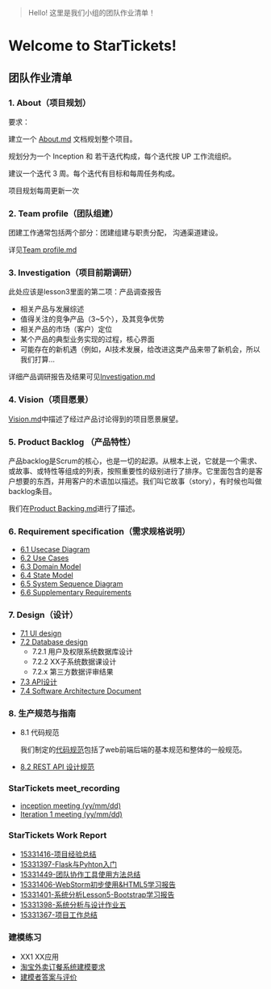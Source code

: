 > Hello!
> 这里是我们小组的团队作业清单！

# Welcome to StarTickets!

## 团队作业清单

### 1. About（项目规划）

  要求：

  建立一个 [About.md](https://github.com/SoftwareSAD/Dashboard/blob/master/Inception/About.md) 文档规划整个项目。

  规划分为一个 Inception 和 若干迭代构成，每个迭代按 UP 工作流组织。

  建议一个迭代 3 周。每个迭代有目标和每周任务构成。

  项目规划每周更新一次

### 2. Team profile（团队组建）

  团建工作通常包括两个部分：团建组建与职责分配， 沟通渠道建设。
  
  详见[Team profile.md](https://github.com/SoftwareSAD/Dashboard/blob/master/Inception/Team%20profile.md)
  
### 3. Investigation（项目前期调研）

  此处应该是lesson3里面的第二项：产品调查报告

  - 相关产品与发展综述
  - 值得关注的竞争产品（3~5个），及其竞争优势
  - 相关产品的市场（客户）定位
  - 某个产品的典型业务实现的过程，核心界面
  - 可能存在的新机遇（例如，AI技术发展，给改进这类产品来带了新机会，所以我们打算...
  
  详细产品调研报告及结果可见[Investigation.md](https://github.com/SoftwareSAD/Dashboard/blob/master/Inception/Investigation.md)

### 4. Vision（项目愿景）

  [Vision.md](https://github.com/SoftwareSAD/Dashboard/blob/master/Inception/Vision.md)中描述了经过产品讨论得到的项目愿景展望。

### 5. Product Backlog （产品特性）

  产品backlog是Scrum的核心，也是一切的起源。从根本上说，它就是一个需求、或故事、或特性等组成的列表，按照重要性的级别进行了排序。它里面包含的是客户想要的东西，并用客户的术语加以描述。我们叫它故事（story），有时候也叫做backlog条目。 

  我们在[Product Backing.md](https://github.com/SoftwareSAD/Dashboard/blob/master/Inception/Product%20Backing.md)进行了描述。

### 6. Requirement specification（需求规格说明）

- [6.1 Usecase Diagram](https://github.com/SoftwareSAD/Dashboard/blob/master/img/UsecaseDiagram/usecase.png)
- [6.2 Use Cases](https://github.com/SoftwareSAD/Dashboard/blob/master/Inception/Use%20Case/6.2%20Use%20Cases.md)
- [6.3 Domain Model](https://github.com/SoftwareSAD/Dashboard/blob/master/Inception/6.3%20Domain%20Model.md)
- [6.4 State Model](https://github.com/SoftwareSAD/Dashboard/blob/master/Inception/6.4%20State%20Model.md)
- [6.5 System Sequence Diagram](https://github.com/SoftwareSAD/Dashboard/blob/master/Inception/6.5%20System%20Sequence%20Diagram.md)
- [6.6 Supplementary Requirements](https://github.com/SoftwareSAD/Dashboard/blob/master/Inception/6.6%20Supplementary%20Requirements.md)

### 7. Design（设计）
    
- [7.1 UI design](https://github.com/SoftwareSAD/Dashboard/blob/master/Inception/UIdesign.md)
- [7.2 Database design](https://github.com/SoftwareSAD/Dashboard/blob/master/Inception/7.2%20Database%20Design.md)
    + 7.2.1 用户及权限系统数据库设计
    + 7.2.2 XX子系统数据课设计
    + 7.2.x 第三方数据评审结果
- [7.3 API设计](https://github.com/SoftwareSAD/Dashboard/blob/master/Inception/7.3%20API%20Design.md)
- [7.4 Software Architecture Document](https://github.com/SoftwareSAD/Dashboard/blob/master/Inception/7.4%20Software%20Architecture%20Document%20.md)

### 8. 生产规范与指南

- 8.1 代码规范

    我们制定的[代码规范](https://github.com/SoftwareSAD/Dashboard/blob/master/Inception/code_style.md)包括了web前端后端的基本规范和整体的一般规范。

- [8.2 REST API 设计规范](https://github.com/SoftwareSAD/Dashboard/blob/master/Inception/8.2%20RestAPI%20设计规范.md)

### StarTickets meet_recording

- [inception meeting (yy/mm/dd)](https://github.com/SoftwareSAD/Dashboard/blob/master/Inception/StarTicket%20meet_recording.md)
- [Iteration 1 meeting (yy/mm/dd)](https://github.com/SoftwareSAD/Dashboard/blob/master/Inception/Iteration%20meet%20recording.md)

### StarTickets Work Report

- [15331416-项目经验总结](https://hanxu1997.github.io/2018/04/15/%E9%A1%B9%E7%9B%AE%E5%B7%A5%E4%BD%9C%E7%BB%8F%E9%AA%8C%E6%80%BB%E7%BB%93/)
- [15331397-Flask与Pyhton入门](https://blog.csdn.net/qq_33415086/article/details/79949506)
- [15331449-团队协作工具使用方法总结](https://blog.csdn.net/Ecleen_A/article/details/79953646)
- [15331406-WebStorm初步使用&HTML5学习报告](https://blog.csdn.net/weixin_38057349/article/details/79946404)
- [15331401-系统分析Lesson5-Bootstrap学习报告](https://blog.csdn.net/s_mars/article/details/79954216)
- [15331398-系统分析与设计作业五](https://mikqueenge.github.io/2018/04/15/系统分析与设计作业五/)
- [15331367-项目工作总结](https://shimo.im/docs/GT4H4CtpoZgKO93b)

### 建模练习

  + XX1 XX应用
  
  + [淘宝外卖订餐系统建模要求](https://github.com/SoftwareSAD/Dashboard/blob/master/Inception/model_practice/modeling_requirements.md)
  + [建模者答案与评价](https://github.com/SoftwareSAD/Dashboard/blob/master/Inception/model_practice/XX3_建模者答案与评价.md)

